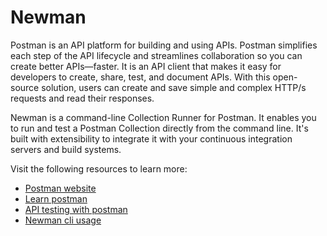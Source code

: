 # Newman

Postman is an API platform for building and using APIs. Postman simplifies each step of the API lifecycle and streamlines collaboration so you can create better APIs—faster. It is an API client that makes it easy for developers to create, share, test, and document APIs. With this open-source solution, users can create and save simple and complex HTTP/s requests and read their responses.

Newman is a command-line Collection Runner for Postman. It enables you to run and test a Postman Collection directly from the command line. It's built with extensibility to integrate it with your continuous integration servers and build systems.

Visit the following resources to learn more:

- [Postman website](https://www.postman.com)
- [Learn postman](https://learning.postman.com/docs/getting-started/introduction/)
- [API testing with postman](https://www.youtube.com/watch?v=VywxIQ2ZXw4)
- [ Newman cli usage](https://learning.postman.com/docs/running-collections/using-newman-cli/command-line-integration-with-newman/)
